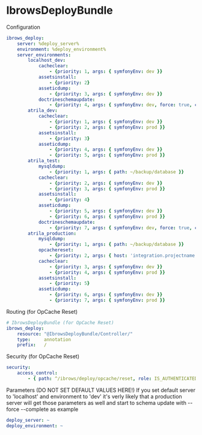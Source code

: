 IbrowsDeployBundle
==================

Configuration

```yaml
ibrows_deploy:
    server: %deploy_server%
    environment: %deploy_environment%
    server_environments:
        localhost_dev:
            cacheclear:
                - {priority: 1, args: { symfonyEnv: dev }}
            assetsinstall:
                - {priority: 2}
            asseticdump:
                - {priority: 3, args: { symfonyEnv: dev }}
            doctrineschemaupdate:
                - {priority: 4, args: { symfonyEnv: dev, force: true, complete: true, dumpSql: false }}
        atrila_dev:
            cacheclear:
                - {priority: 1, args: { symfonyEnv: dev }}
                - {priority: 2, args: { symfonyEnv: prod }}
            assetsinstall:
                - {priority: 3}
            asseticdump:
                - {priority: 4, args: { symfonyEnv: dev }}
                - {priority: 5, args: { symfonyEnv: prod }}
        atrila_test:
            mysqldump:
                - {priority: 1, args: { path: ~/backup/database }}
            cacheclear:
                - {priority: 2, args: { symfonyEnv: dev }}
                - {priority: 3, args: { symfonyEnv: prod }}
            assetsinstall:
                - {priority: 4}
            asseticdump:
                - {priority: 5, args: { symfonyEnv: dev }}
                - {priority: 6, args: { symfonyEnv: prod }}
            doctrineschemaupdate:
                - {priority: 7, args: { symfonyEnv: dev, force: true, complete: true, dumpSql: false }}
        atrila_production:
            mysqldump:
                - {priority: 1, args: { path: ~/backup/database }}
            opcachereset:
                - {priority: 2, args: { host: 'integration.projectname.atri.ibrows.ch' }}
            cacheclear:
                - {priority: 3, args: { symfonyEnv: dev }}
                - {priority: 4, args: { symfonyEnv: prod }}
            assetsinstall:
                - {priority: 5}
            asseticdump:
                - {priority: 6, args: { symfonyEnv: dev }}
                - {priority: 7, args: { symfonyEnv: prod }}
```

Routing (for OpCache Reset)

```yaml
# IbrowsDeployBundle (for OpCache Reset)
ibrows_deploy:
    resource: "@IbrowsDeployBundle/Controller/"
    type:     annotation
    prefix:   /
```

Security (for OpCache Reset)

```yaml
security:
    access_control:
        - { path: ^/ibrows/deploy/opcache/reset, role: IS_AUTHENTICATED_ANONYMOUSLY }
```

Parameters (DO NOT SET DEFAULT VALUES HERE!) If you set default server to 'localhost' and environment to 'dev' it's verly likely that a production server will get those parameters as well and start to schema update with --force --complete as example

```yaml
deploy_server: ~
deploy_environment: ~
```